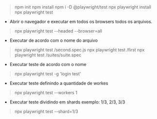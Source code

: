 > npm init
> npm install
> npm i -D @playwright/test 
> npx playwright install
> npx playwright test

- Abrir o navegador e executar em todos os browsers todos os arquivos.
> npx playwright test --headed --browser=all 

- Executar de acordo com o nome do arquivo
> npx playwright test /second.spec.js
> npx playwright test /first
> npx playwright test /suites/suite.spec

- Executar teste de acordo com o nome
> npx playwright test -g 'login test'

- Executar teste definindo a quantidade de workes
> npx playwright test --workers 1


- Executar teste dividindo em shards exemplo: 1/3, 2/3, 3/3
> npx playwright test --shard=1/3